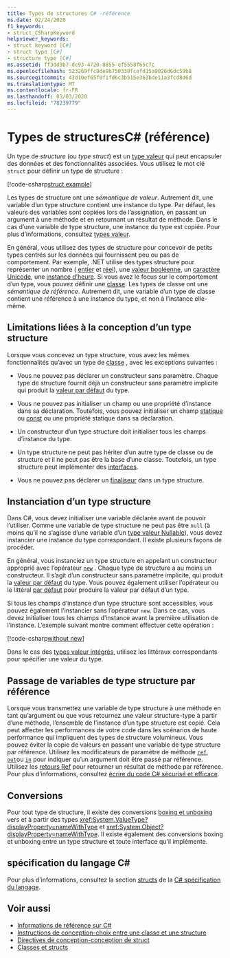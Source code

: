 ```yaml
---
title: Types de structures C# -référence
ms.date: 02/24/2020
f1_keywords:
- struct_CSharpKeyword
helpviewer_keywords:
- struct keyword [C#]
- struct type [C#]
- structure type [C#]
ms.assetid: ff3dd9b7-dc93-4720-8855-ef5558f65c7c
ms.openlocfilehash: 523269ffc9de9b750330fcefd15a9026d6dc59b8
ms.sourcegitcommit: 43d10ef65f0f1fd6c3b515e363bde11a3fcd8d6d
ms.translationtype: MT
ms.contentlocale: fr-FR
ms.lasthandoff: 03/03/2020
ms.locfileid: "78239779"
---
```

# <a name="structure-types-c-reference"></a>Types de structuresC# (référence)

Un type de *structure* (ou *type struct*) est un [type valeur](value-types.md) qui peut encapsuler des données et des fonctionnalités associées. Vous utilisez le mot clé `struct` pour définir un type de structure :

[!code-csharp[struct example](~/samples/snippets/csharp/language-reference/builtin-types/StructType.cs#StructExample)]

Les types de structure ont une *sémantique de valeur*. Autrement dit, une variable d’un type structure contient une instance du type. Par défaut, les valeurs des variables sont copiées lors de l’assignation, en passant un argument à une méthode et en retournant un résultat de méthode. Dans le cas d’une variable de type structure, une instance du type est copiée. Pour plus d’informations, consultez [types valeur](value-types.md).

En général, vous utilisez des types de structure pour concevoir de petits types centrés sur les données qui fournissent peu ou pas de comportement. Par exemple, .NET utilise des types structure pour représenter un nombre ( [entier](integral-numeric-types.md) et [réel](floating-point-numeric-types.md)), une [valeur booléenne](bool.md), un [caractère Unicode](char.md), une [instance d’heure](xref:System.DateTime). Si vous avez le focus sur le comportement d’un type, vous pouvez définir une [classe](../keywords/class.md). Les types de classe ont une *sémantique de référence*. Autrement dit, une variable d’un type de classe contient une référence à une instance du type, et non à l’instance elle-même.

## <a name="limitations-with-the-design-of-a-structure-type"></a>Limitations liées à la conception d’un type structure

Lorsque vous concevez un type structure, vous avez les mêmes fonctionnalités qu’avec un type de [classe](../keywords/class.md) , avec les exceptions suivantes :

- Vous ne pouvez pas déclarer un constructeur sans paramètre. Chaque type de structure fournit déjà un constructeur sans paramètre implicite qui produit la [valeur par défaut](default-values.md) du type.

- Vous ne pouvez pas initialiser un champ ou une propriété d’instance dans sa déclaration. Toutefois, vous pouvez initialiser un champ [statique](../keywords/static.md) ou [const](../keywords/const.md) ou une propriété statique dans sa déclaration.

- Un constructeur d’un type structure doit initialiser tous les champs d’instance du type.

- Un type structure ne peut pas hériter d’un autre type de classe ou de structure et il ne peut pas être la base d’une classe. Toutefois, un type structure peut implémenter des [interfaces](../keywords/interface.md).

- Vous ne pouvez pas déclarer un [finaliseur](../../programming-guide/classes-and-structs/destructors.md) dans un type structure.

## <a name="instantiation-of-a-structure-type"></a>Instanciation d’un type structure

Dans C#, vous devez initialiser une variable déclarée avant de pouvoir l’utiliser. Comme une variable de type structure ne peut pas être `null` (à moins qu’il ne s’agisse d’une variable d’un [type valeur Nullable](nullable-value-types.md)), vous devez instancier une instance du type correspondant. Il existe plusieurs façons de procéder.

En général, vous instanciez un type structure en appelant un constructeur approprié avec l’opérateur [`new`](../operators/new-operator.md) . Chaque type de structure a au moins un constructeur. Il s’agit d’un constructeur sans paramètre implicite, qui produit la [valeur par défaut](default-values.md) du type. Vous pouvez également utiliser l’opérateur ou le littéral [par défaut](../operators/default.md) pour produire la valeur par défaut d’un type.

Si tous les champs d’instance d’un type structure sont accessibles, vous pouvez également l’instancier sans l’opérateur `new`. Dans ce cas, vous devez initialiser tous les champs d’instance avant la première utilisation de l’instance. L’exemple suivant montre comment effectuer cette opération :

[!code-csharp[without new](~/samples/snippets/csharp/language-reference/builtin-types/StructType.cs#WithoutNew)]

Dans le cas des [types valeur intégrés](value-types.md#built-in-value-types), utilisez les littéraux correspondants pour spécifier une valeur du type.

## <a name="passing-structure-type-variables-by-reference"></a>Passage de variables de type structure par référence

Lorsque vous transmettez une variable de type structure à une méthode en tant qu’argument ou que vous retournez une valeur structure-type à partir d’une méthode, l’ensemble de l’instance d’un type structure est copié. Cela peut affecter les performances de votre code dans les scénarios de haute performance qui impliquent des types de structure volumineux. Vous pouvez éviter la copie de valeurs en passant une variable de type structure par référence. Utilisez les modificateurs de paramètre de méthode [`ref`](../keywords/ref.md#passing-an-argument-by-reference), [`out`](../keywords/out-parameter-modifier.md)ou [`in`](../keywords/in-parameter-modifier.md) pour indiquer qu’un argument doit être passé par référence. Utilisez les [retours Ref](../../programming-guide/classes-and-structs/ref-returns.md) pour retourner un résultat de méthode par référence. Pour plus d’informations, consultez [écrire du code C# sécurisé et efficace](../../write-safe-efficient-code.md).

## <a name="conversions"></a>Conversions

Pour tout type de structure, il existe des conversions [boxing et unboxing](../../programming-guide/types/boxing-and-unboxing.md) vers et à partir des types <xref:System.ValueType?displayProperty=nameWithType> et <xref:System.Object?displayProperty=nameWithType>. Il existe également des conversions boxing et unboxing entre un type structure et toute interface qu’il implémente.

## <a name="c-language-specification"></a>spécification du langage C#

Pour plus d’informations, consultez la section [structs](~/_csharplang/spec/structs.md) de la [ C# spécification du langage](~/_csharplang/spec/introduction.md).

## <a name="see-also"></a>Voir aussi

- [Informations de référence sur C#](../index.md)
- [Instructions de conception-choix entre une classe et une structure](../../../standard/design-guidelines/choosing-between-class-and-struct.md)
- [Directives de conception-conception de struct](../../../standard/design-guidelines/struct.md)
- [Classes et structs](../../programming-guide/classes-and-structs/index.md)
